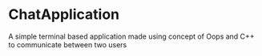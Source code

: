 # ChatApplication
A simple terminal based application made using concept of Oops and C++ to communicate between two users
